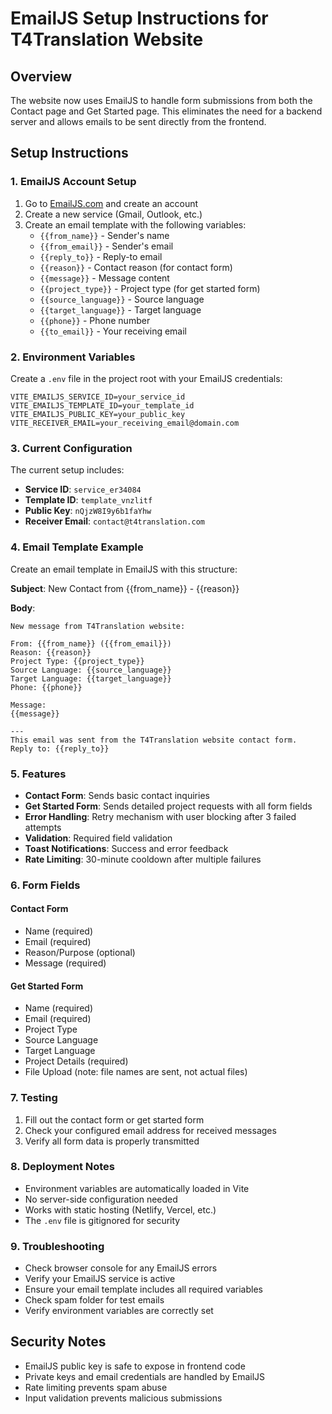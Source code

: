 # EmailJS Setup Instructions for T4Translation Website

## Overview

The website now uses EmailJS to handle form submissions from both the Contact page and Get Started page. This eliminates the need for a backend server and allows emails to be sent directly from the frontend.

## Setup Instructions

### 1. EmailJS Account Setup

1. Go to [EmailJS.com](https://www.emailjs.com/) and create an account
2. Create a new service (Gmail, Outlook, etc.)
3. Create an email template with the following variables:
   - `{{from_name}}` - Sender's name
   - `{{from_email}}` - Sender's email
   - `{{reply_to}}` - Reply-to email
   - `{{reason}}` - Contact reason (for contact form)
   - `{{message}}` - Message content
   - `{{project_type}}` - Project type (for get started form)
   - `{{source_language}}` - Source language
   - `{{target_language}}` - Target language
   - `{{phone}}` - Phone number
   - `{{to_email}}` - Your receiving email

### 2. Environment Variables

Create a `.env` file in the project root with your EmailJS credentials:

```env
VITE_EMAILJS_SERVICE_ID=your_service_id
VITE_EMAILJS_TEMPLATE_ID=your_template_id
VITE_EMAILJS_PUBLIC_KEY=your_public_key
VITE_RECEIVER_EMAIL=your_receiving_email@domain.com
```

### 3. Current Configuration

The current setup includes:

- **Service ID**: `service_er34084`
- **Template ID**: `template_vnzlitf`
- **Public Key**: `nQjzW8I9y6b1faYhw`
- **Receiver Email**: `contact@t4translation.com`

### 4. Email Template Example

Create an email template in EmailJS with this structure:

**Subject**: New Contact from {{from_name}} - {{reason}}

**Body**:

```
New message from T4Translation website:

From: {{from_name}} ({{from_email}})
Reason: {{reason}}
Project Type: {{project_type}}
Source Language: {{source_language}}
Target Language: {{target_language}}
Phone: {{phone}}

Message:
{{message}}

---
This email was sent from the T4Translation website contact form.
Reply to: {{reply_to}}
```

### 5. Features

- **Contact Form**: Sends basic contact inquiries
- **Get Started Form**: Sends detailed project requests with all form fields
- **Error Handling**: Retry mechanism with user blocking after 3 failed attempts
- **Validation**: Required field validation
- **Toast Notifications**: Success and error feedback
- **Rate Limiting**: 30-minute cooldown after multiple failures

### 6. Form Fields

#### Contact Form

- Name (required)
- Email (required)
- Reason/Purpose (optional)
- Message (required)

#### Get Started Form

- Name (required)
- Email (required)
- Project Type
- Source Language
- Target Language
- Project Details (required)
- File Upload (note: file names are sent, not actual files)

### 7. Testing

1. Fill out the contact form or get started form
2. Check your configured email address for received messages
3. Verify all form data is properly transmitted

### 8. Deployment Notes

- Environment variables are automatically loaded in Vite
- No server-side configuration needed
- Works with static hosting (Netlify, Vercel, etc.)
- The `.env` file is gitignored for security

### 9. Troubleshooting

- Check browser console for any EmailJS errors
- Verify your EmailJS service is active
- Ensure your email template includes all required variables
- Check spam folder for test emails
- Verify environment variables are correctly set

## Security Notes

- EmailJS public key is safe to expose in frontend code
- Private keys and email credentials are handled by EmailJS
- Rate limiting prevents spam abuse
- Input validation prevents malicious submissions

